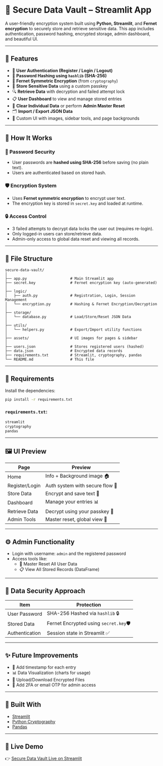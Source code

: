 
# 🔐 Secure Data Vault – Streamlit App

A user-friendly encryption system built using **Python, Streamlit**, and **Fernet encryption** to securely store and retrieve sensitive data. This app includes authentication, password hashing, encrypted storage, admin dashboard, and beautiful UI.

---

## 🌟 Features

- 🔑 **User Authentication (Register / Login / Logout)**
- 🧠 **Password Hashing using `hashlib` (SHA-256)**
- 🔐 **Fernet Symmetric Encryption** (from `cryptography`)
- 📂 **Store Sensitive Data** using a custom passkey
- 🔍 **Retrieve Data** with decryption and failed attempt lock
- 📋 **User Dashboard** to view and manage stored entries
- 🧹 **Clear Individual Data** or perform **Admin Master Reset**
- 🗂️ **Import / Export JSON Data**
- 🎨 Custom UI with images, sidebar tools, and page backgrounds

---

## 🚀 How It Works

### 🔑 Password Security

- User passwords are **hashed using SHA-256** before saving (no plain text).
- Users are authenticated based on stored hash.

### 🛡️ Encryption System

- Uses **Fernet symmetric encryption** to encrypt user text.
- The encryption key is stored in `secret.key` and loaded at runtime.

### 🔒 Access Control

- 3 failed attempts to decrypt data locks the user out (requires re-login).
- Only logged-in users can store/retrieve data.
- Admin-only access to global data reset and viewing all records.

---

## 🧾 File Structure

```
secure-data-vault/
│
├── app.py                    # Main Streamlit app
├── secret.key                # Fernet encryption key (auto-generated)
│
├── logic/
│   ├── auth.py               # Registration, Login, Session Management
│   └── encryption.py         # Hashing & Fernet Encryption/Decryption
│
├── storage/
│   └── database.py           # Load/Store/Reset JSON Data
│
├── utils/
│   └── helpers.py            # Export/Import utility functions
│
├── assets/                   # UI images for pages & sidebar
│
├── users.json                # Stores registered users (hashed)
├── data.json                 # Encrypted data records
├── requirements.txt          # Streamlit, cryptography, pandas
└── README.md                 # This file
```

---

## 🧪 Requirements

Install the dependencies:

```bash
pip install -r requirements.txt
```

### `requirements.txt`:

```txt
streamlit
cryptography
pandas
```

---

## 🖼️ UI Preview

| Page            | Preview                          |
|-----------------|----------------------------------|
| Home            | Info + Background image 🏠        |
| Register/Login  | Auth system with secure flow 🔐   |
| Store Data      | Encrypt and save text 📂          |
| Dashboard       | Manage your entries 📊           |
| Retrieve Data   | Decrypt using your passkey 🧠     |
| Admin Tools     | Master reset, global view 🧹      |

---

## ⚙️ Admin Functionality

- Login with username: `admin` and the registered password
- Access tools like:
  - 🔁 Master Reset All User Data
  - 📋 View All Stored Records (DataFrame)

---

## 📂 Data Security Approach

| Item              | Protection                        |
|-------------------|------------------------------------|
| User Password     | SHA-256 Hashed via `hashlib` 🔒     |
| Stored Data       | Fernet Encrypted using `secret.key`🛡️|
| Authentication    | Session state in Streamlit ✅       |

---

## ✨ Future Improvements

- 📅 Add timestamp for each entry
- 📊 Data Visualization (charts for usage)
- 📁 Upload/Download Encrypted Files
- 🧠 Add 2FA or email OTP for admin access

---

## 🙌 Built With

- [Streamlit](https://streamlit.io/)
- [Python Cryptography](https://cryptography.io/en/latest/)
- [Pandas](https://pandas.pydata.org/)

---

## 📢 Live Demo

👉 [Secure Data Vault Live on Streamlit](https://zi-security-vault.streamlit.app/)

